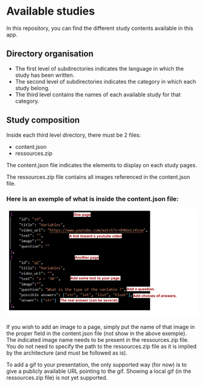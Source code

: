 # Available studies

In this repository, you can find the different study contents available in this app.

## Directory organisation
* The first level of subdirectories indicates the language in which the study has been written.
* The second level of subdirectories indicates the category in which each study belong.
* The third level contains the names of each available study for that category.

## Study composition
Inside each third level directory, there must be 2 files:
* content.json
* ressources.zip

The content.json file indicates the elements to display on each study pages.

The ressources.zip file contains all images referenced in the content.json file.

### Here is an exemple of what is inside the content.json file:
![alt text](content_example.png "Title")

If you wish to add an image to a page, simply put the name of that image in the proper field in the content.json file (not show in the above exemple). The indicated image name needs to be present in the ressources.zip file. You do not need to specify the path to the ressources.zip file as it is implied by the architecture (and must be followed as is).

To add a gif to your presentation, the only supported way (for now) is to give a publicly available URL pointing to the gif. Showing a local gif (in the ressources.zip file) is not yet supported.